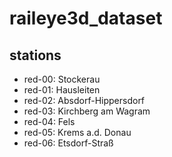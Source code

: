 # raileye3d_dataset


## stations
- red-00: Stockerau
- red-01: Hausleiten
- red-02: Absdorf-Hippersdorf
- red-03: Kirchberg am Wagram
- red-04: Fels
- red-05: Krems a.d. Donau
- red-06: Etsdorf-Straß
